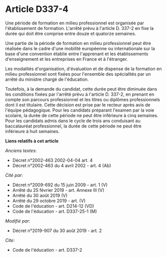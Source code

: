 # Article D337-4

Une période de formation en milieu professionnel est organisée par l'établissement de formation. L'arrêté prévu à l'article
D. 337-2 en fixe la durée qui doit être comprise entre douze et quatorze semaines.

Une partie de la période de formation en milieu professionnel peut être réalisée dans le cadre d'une mobilité européenne ou
internationale sur la base d'une convention établie entre l'apprenant et les établissements d'enseignement et les entreprises
en France et à l'étranger.

Les modalités d'organisation, d'évaluation et de dispense de la formation en milieu professionnel sont fixées pour l'ensemble
des spécialités par un arrêté du ministre chargé de l'éducation.

Toutefois, à la demande du candidat, cette durée peut être diminuée dans les conditions fixées par l'arrêté prévu à l'article
D. 337-2, en prenant en compte son parcours professionnel et les titres ou diplômes professionnels dont il est titulaire.
Cette décision est prise par le recteur après avis de l'équipe pédagogique. Pour les candidats préparant l'examen par la voie
scolaire, la durée de cette période ne peut être inférieure à cinq semaines. Pour les candidats admis dans le cycle de trois
ans conduisant au baccalauréat professionnel, la durée de cette période ne peut être inférieure à huit semaines.

**Liens relatifs à cet article**

_Anciens textes_:

  - Décret n°2002-463 2002-04-04 art. 4
  - Décret n°2002-463 du 4 avril 2002 - art. 4 (Ab)

_Cité par_:

  - Décret n°2009-692 du 15 juin 2009 - art. 1 (V)
  - Arrêté du 25 février 2019 - art. Annexe III (V)
  - Arrêté du 30 août 2019 (V)
  - Arrêté du 29 octobre 2019 - art. (V)
  - Code de l'éducation - art. D214-12 (VD)
  - Code de l'éducation - art. D337-25-1 (M)

_Modifié par_:

  - Décret n°2019-907 du 30 août 2019 - art. 2

_Cite_:

  - Code de l'éducation - art. D337-2
